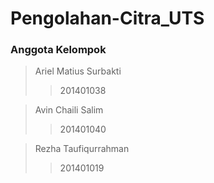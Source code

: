 # Pengolahan-Citra_UTS

### Anggota Kelompok

> Ariel Matius Surbakti
>
> > 201401038

> Avin Chaili Salim
>
> > 201401040

> Rezha Taufiqurrahman
>
> > 201401019
